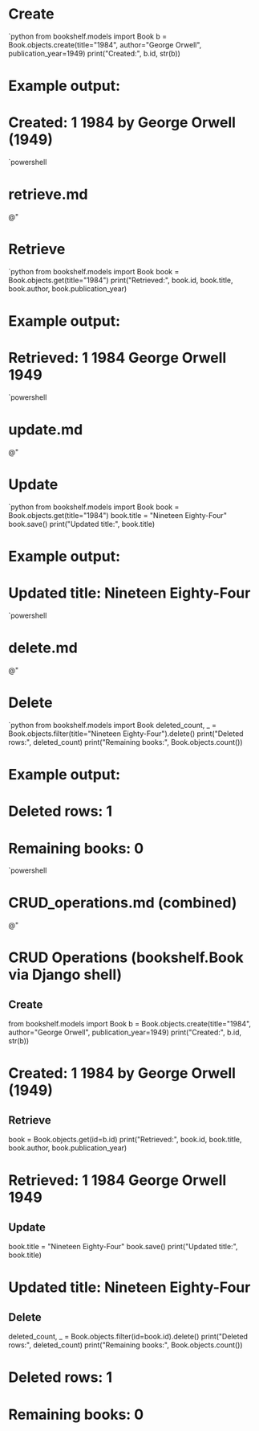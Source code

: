 ﻿# Create

`python
from bookshelf.models import Book
b = Book.objects.create(title="1984", author="George Orwell", publication_year=1949)
print("Created:", b.id, str(b))
# Example output:
# Created: 1 1984 by George Orwell (1949)


`powershell
# retrieve.md
@"
# Retrieve

`python
from bookshelf.models import Book
book = Book.objects.get(title="1984")
print("Retrieved:", book.id, book.title, book.author, book.publication_year)
# Example output:
# Retrieved: 1 1984 George Orwell 1949


`powershell
# update.md
@"
# Update

`python
from bookshelf.models import Book
book = Book.objects.get(title="1984")
book.title = "Nineteen Eighty-Four"
book.save()
print("Updated title:", book.title)
# Example output:
# Updated title: Nineteen Eighty-Four


`powershell
# delete.md
@"
# Delete

`python
from bookshelf.models import Book
deleted_count, _ = Book.objects.filter(title="Nineteen Eighty-Four").delete()
print("Deleted rows:", deleted_count)
print("Remaining books:", Book.objects.count())
# Example output:
# Deleted rows: 1
# Remaining books: 0


`powershell
# CRUD_operations.md (combined)
@"
# CRUD Operations (bookshelf.Book via Django shell)

## Create
from bookshelf.models import Book
b = Book.objects.create(title="1984", author="George Orwell", publication_year=1949)
print("Created:", b.id, str(b))
# Created: 1 1984 by George Orwell (1949)

## Retrieve
book = Book.objects.get(id=b.id)
print("Retrieved:", book.id, book.title, book.author, book.publication_year)
# Retrieved: 1 1984 George Orwell 1949

## Update
book.title = "Nineteen Eighty-Four"
book.save()
print("Updated title:", book.title)
# Updated title: Nineteen Eighty-Four

## Delete
deleted_count, _ = Book.objects.filter(id=book.id).delete()
print("Deleted rows:", deleted_count)
print("Remaining books:", Book.objects.count())
# Deleted rows: 1
# Remaining books: 0
